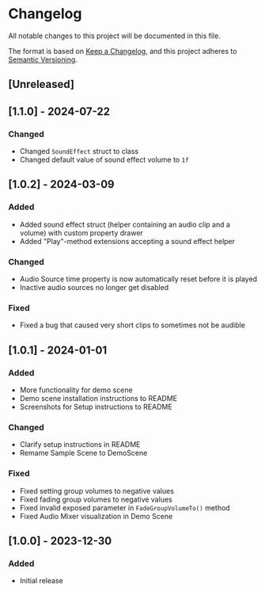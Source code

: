# Changelog

All notable changes to this project will be documented in this file.

The format is based on [Keep a Changelog](https://keepachangelog.com/en/1.0.0/),
and this project adheres to [Semantic Versioning](https://semver.org/spec/v2.0.0.html).

## [Unreleased]

## [1.1.0] - 2024-07-22

### Changed

- Changed `SoundEffect` struct to class
- Changed default value of sound effect volume to `1f`

## [1.0.2] - 2024-03-09

### Added

- Added sound effect struct (helper containing an audio clip and a volume) with custom property drawer
- Added "Play"-method extensions accepting a sound effect helper

### Changed

- Audio Source time property is now automatically reset before it is played
- Inactive audio sources no longer get disabled

### Fixed

- Fixed a bug that caused very short clips to sometimes not be audible

## [1.0.1] - 2024-01-01

### Added

- More functionality for demo scene
- Demo scene installation instructions to README
- Screenshots for Setup instructions to README

### Changed

- Clarify setup instructions in README
- Remame Sample Scene to DemoScene

### Fixed

- Fixed setting group volumes to negative values
- Fixed fading group volumes to negative values
- Fixed invalid exposed parameter in `FadeGroupVolumeTo()` method
- Fixed Audio Mixer visualization in Demo Scene

## [1.0.0] - 2023-12-30

### Added

- Initial release
